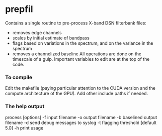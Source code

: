 # prepfil

Contains a single routine to pre-process X-band DSN filterbank files:
 - removes edge channels
 - scales by initial estimate of bandpass
 - flags based on variations in the spectrum, and on the variance in the spectrum
 - removes a channelized baseline
All operations are done on the timescale of a gulp. Important variables to edit are at the top of the code.

### To compile

Edit the makefile (paying particular attention to the CUDA version and the compute architecture of the GPU). Add other include paths if needed.

### The help output

process [options]
 -f input filename
 -o output filename
 -b baselined output filename
 -d send debug messages to syslog
 -t flagging threshold [default 5.0]
 -h print usage
